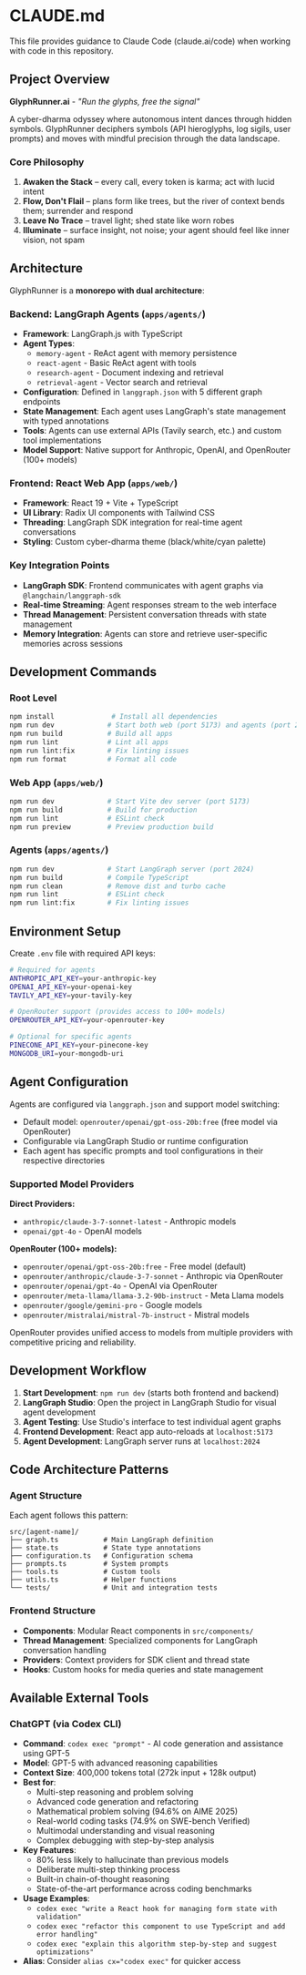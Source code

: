 # CLAUDE.md

This file provides guidance to Claude Code (claude.ai/code) when working with code in this repository.

## Project Overview

**GlyphRunner.ai** - *"Run the glyphs, free the signal"*

A cyber-dharma odyssey where autonomous intent dances through hidden symbols. GlyphRunner deciphers symbols (API hieroglyphs, log sigils, user prompts) and moves with mindful precision through the data landscape.

### Core Philosophy
1. **Awaken the Stack** – every call, every token is karma; act with lucid intent
2. **Flow, Don't Flail** – plans form like trees, but the river of context bends them; surrender and respond  
3. **Leave No Trace** – travel light; shed state like worn robes
4. **Illuminate** – surface insight, not noise; your agent should feel like inner vision, not spam

## Architecture

GlyphRunner is a **monorepo with dual architecture**:

### Backend: LangGraph Agents (`apps/agents/`)
- **Framework**: LangGraph.js with TypeScript
- **Agent Types**: 
  - `memory-agent` - ReAct agent with memory persistence
  - `react-agent` - Basic ReAct agent with tools
  - `research-agent` - Document indexing and retrieval
  - `retrieval-agent` - Vector search and retrieval
- **Configuration**: Defined in `langgraph.json` with 5 different graph endpoints
- **State Management**: Each agent uses LangGraph's state management with typed annotations
- **Tools**: Agents can use external APIs (Tavily search, etc.) and custom tool implementations
- **Model Support**: Native support for Anthropic, OpenAI, and OpenRouter (100+ models)

### Frontend: React Web App (`apps/web/`)
- **Framework**: React 19 + Vite + TypeScript
- **UI Library**: Radix UI components with Tailwind CSS
- **Threading**: LangGraph SDK integration for real-time agent conversations
- **Styling**: Custom cyber-dharma theme (black/white/cyan palette)

### Key Integration Points
- **LangGraph SDK**: Frontend communicates with agent graphs via `@langchain/langgraph-sdk`
- **Real-time Streaming**: Agent responses stream to the web interface
- **Thread Management**: Persistent conversation threads with state management
- **Memory Integration**: Agents can store and retrieve user-specific memories across sessions

## Development Commands

### Root Level
```bash
npm install              # Install all dependencies
npm run dev             # Start both web (port 5173) and agents (port 2024)
npm run build           # Build all apps
npm run lint            # Lint all apps
npm run lint:fix        # Fix linting issues
npm run format          # Format all code
```

### Web App (`apps/web/`)
```bash
npm run dev             # Start Vite dev server (port 5173)
npm run build           # Build for production
npm run lint            # ESLint check
npm run preview         # Preview production build
```

### Agents (`apps/agents/`)
```bash
npm run dev             # Start LangGraph server (port 2024)
npm run build           # Compile TypeScript
npm run clean           # Remove dist and turbo cache
npm run lint            # ESLint check
npm run lint:fix        # Fix linting issues
```

## Environment Setup

Create `.env` file with required API keys:
```bash
# Required for agents
ANTHROPIC_API_KEY=your-anthropic-key
OPENAI_API_KEY=your-openai-key  
TAVILY_API_KEY=your-tavily-key

# OpenRouter support (provides access to 100+ models)
OPENROUTER_API_KEY=your-openrouter-key

# Optional for specific agents
PINECONE_API_KEY=your-pinecone-key
MONGODB_URI=your-mongodb-uri
```

## Agent Configuration

Agents are configured via `langgraph.json` and support model switching:
- Default model: `openrouter/openai/gpt-oss-20b:free` (free model via OpenRouter)
- Configurable via LangGraph Studio or runtime configuration
- Each agent has specific prompts and tool configurations in their respective directories

### Supported Model Providers

**Direct Providers:**
- `anthropic/claude-3-7-sonnet-latest` - Anthropic models
- `openai/gpt-4o` - OpenAI models

**OpenRouter (100+ models):**
- `openrouter/openai/gpt-oss-20b:free` - Free model (default)
- `openrouter/anthropic/claude-3-7-sonnet` - Anthropic via OpenRouter
- `openrouter/openai/gpt-4o` - OpenAI via OpenRouter  
- `openrouter/meta-llama/llama-3.2-90b-instruct` - Meta Llama models
- `openrouter/google/gemini-pro` - Google models
- `openrouter/mistralai/mistral-7b-instruct` - Mistral models

OpenRouter provides unified access to models from multiple providers with competitive pricing and reliability.

## Development Workflow

1. **Start Development**: `npm run dev` (starts both frontend and backend)
2. **LangGraph Studio**: Open the project in LangGraph Studio for visual agent development
3. **Agent Testing**: Use Studio's interface to test individual agent graphs
4. **Frontend Development**: React app auto-reloads at `localhost:5173`
5. **Agent Development**: LangGraph server runs at `localhost:2024`

## Code Architecture Patterns

### Agent Structure
Each agent follows this pattern:
```
src/[agent-name]/
├── graph.ts           # Main LangGraph definition
├── state.ts           # State type annotations  
├── configuration.ts   # Configuration schema
├── prompts.ts         # System prompts
├── tools.ts           # Custom tools
├── utils.ts           # Helper functions
└── tests/             # Unit and integration tests
```

### Frontend Structure
- **Components**: Modular React components in `src/components/`
- **Thread Management**: Specialized components for LangGraph conversation handling
- **Providers**: Context providers for SDK client and thread state
- **Hooks**: Custom hooks for media queries and state management

## Available External Tools

### ChatGPT (via Codex CLI)
- **Command**: `codex exec "prompt"` - AI code generation and assistance using GPT-5
- **Model**: GPT-5 with advanced reasoning capabilities
- **Context Size**: 400,000 tokens total (272k input + 128k output)
- **Best for**: 
  - Multi-step reasoning and problem solving
  - Advanced code generation and refactoring
  - Mathematical problem solving (94.6% on AIME 2025)
  - Real-world coding tasks (74.9% on SWE-bench Verified)
  - Multimodal understanding and visual reasoning
  - Complex debugging with step-by-step analysis
- **Key Features**:
  - 80% less likely to hallucinate than previous models
  - Deliberate multi-step thinking process
  - Built-in chain-of-thought reasoning
  - State-of-the-art performance across coding benchmarks
- **Usage Examples**:
  - `codex exec "write a React hook for managing form state with validation"`
  - `codex exec "refactor this component to use TypeScript and add error handling"`
  - `codex exec "explain this algorithm step-by-step and suggest optimizations"`
- **Alias**: Consider `alias cx="codex exec"` for quicker access